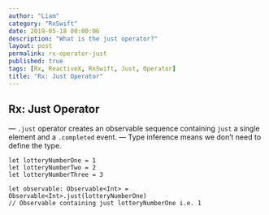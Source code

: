 ```yaml
---
author: "Liam"
category: "RxSwift"
date: 2019-05-18 00:00:06
description: "What is the just operator?"
layout: post
permalink: rx-operator-just
published: true
tags: [Rx, ReactiveX, RxSwift, Just, Operator]
title: "Rx: Just Operator"
---
```


## Rx: Just Operator

— `.just` operator creates an observable sequence containing `just` a single element and a `.completed` event.
— Type inference means we don’t need to define the type.

```
let lotteryNumberOne = 1
let lotteryNumberTwo = 2
let lotteryNumberThree = 3

let observable: Observable<Int> = Observable<Int>.just(lotteryNumberOne)
// Observable containing just lotteryNumberOne i.e. 1
```

